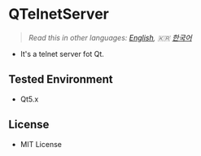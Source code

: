 # QTelnetServer

> *Read this in other languages: [English](README.md), :kr: [한국어](README.ko.md)*

- It's a telnet server fot Qt.

## Tested Environment

- Qt5.x

## License

- MIT License


